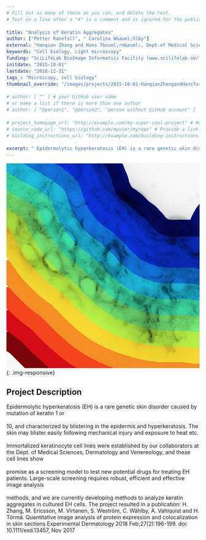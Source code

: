 ```yaml
---
# Fill out as many of these as you can, and delete the rest.
# Text on a line after a "#" is a comment and is ignored for the published page.

title: "Analysis of Keratin Aggregates"
author: ["Petter Ranefall", " Carolina W&auml;hlby"]
external: "Hanqian Zhang and Hans T&ouml;rm&auml;, Dept.of Medical Sciences, Dermatology and Venereology, KI"
keywords: "Cell biology, Light microscopy"
funding: "SciLifeLab BioImage Informatics Facility (www.scilifelab.se/facilities/bioimage-informatics)"
initdate: "2015-10-01"
lastdate: "2016-12-31"
tags_: "Microscopy, cell biology"
thumbnail_override: "/images/projects/2015-10-01-HanqianZhangandHansTorma/588baa903c33c.png"

# author: [ "" ] # your GitHub user name
# or make a list if there is more than one author
# author: [ "@person1", "@person2", "person without GitHub account" ]

# project_homepage_url: "http://example.com/my-super-cool-project" # Homepage for this project
# source_code_url: "https://github.com/myuser/myrepo" # Provide a link to your code
# building_instructions_url: "http://example.com/building-instructions.pdf" # how to build the model out of LEGO (*not* how to build the source code)

excerpt: " Epidermolytic hyperkeratosis (EH) is a rare genetic skin disorder caused by mutation of keratin 1 or  10, and characterized by blistering in the epidermis and hyperkeratosis. The skin may blister eas..."
---
```


![Analysis of Keratin Aggregates](/images/projects/2015-10-01-HanqianZhangandHansTorma/588baa903c33c.png){: .img-responsive}
## Project Description
 Epidermolytic hyperkeratosis (EH) is a rare genetic skin disorder caused by mutation of keratin 1 or <br/><br/>10, and characterized by blistering in the epidermis and hyperkeratosis. The skin may blister easily following mechanical injury and exposure to heat etc. <br/><br/>Immortalized keratinocyte cell lines were established by our collaborators at the Dept. of Medical Sciences, Dermatology and Venereology, and these cell lines show <br/><br/>promise as a screening model to test new potential drugs for treating EH patients. Large-scale screening requires robust, efficient and effective image analysis <br/><br/>methods, and we are currently developing methods to analyze keratin aggregates in cultured EH cells. The project resulted in a publication: H. Zhang, M. Ericsson, M. Virtanen, S. Westr&ouml;m, C. W&auml;hlby, A. Vahlquist and H. T&ouml;rm&auml;. Quantitative image analysis of protein expression and colocalization in skin sections Experimental Dermatology 2018 Feb;27(2):196-199. doi: 10.1111/exd.13457, Nov 2017 
